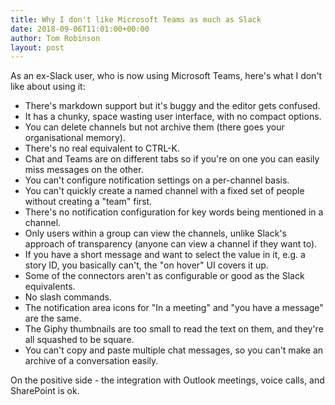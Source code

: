 ```yaml
---
title: Why I don't like Microsoft Teams as much as Slack
date: 2018-09-06T11:01:00+00:00
author: Tom Robinson
layout: post
---
```


As an ex-Slack user, who is now using Microsoft Teams, here's what I don't like about using it:

* There's markdown support but it's buggy and the editor gets confused.
* It has a chunky, space wasting user interface, with no compact options.
* You can delete channels but not archive them (there goes your organisational memory).
* There's no real equivalent to CTRL-K.
* Chat and Teams are on different tabs so if you're on one you can easily miss messages on the other.
* You can't configure notification settings on a per-channel basis.
* You can't quickly create a named channel with a fixed set of people without creating a "team" first.
* There's no notification configuration for key words being mentioned in a channel.
* Only users within a group can view the channels, unlike Slack's approach of transparency (anyone can view a channel if they want to).
* If you have a short message and want to select the value in it, e.g. a story ID, you basically can't, the "on hover" UI covers it up.
* Some of the connectors aren't as configurable or good as the Slack equivalents.
* No slash commands.
* The notification area icons for "In a meeting" and "you have a message" are the same.
* The Giphy thumbnails are too small to read the text on them, and they're all squashed to be square.
* You can't copy and paste multiple chat messages, so you can't make an archive of a conversation easily.

On the positive side - the integration with Outlook meetings, voice calls, and SharePoint is ok.
